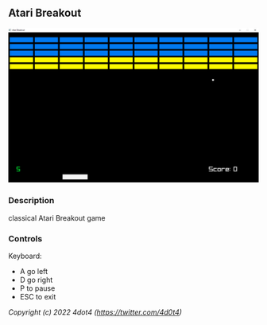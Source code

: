

## Atari Breakout

![Atari Breakout](printscreens/printscreenBreakOut.png "$(Atari breakout)")

### Description

classical Atari Breakout game



### Controls

Keyboard:
 - A go left
 - D go right
 - P to pause
 - ESC to exit

*Copyright (c) 2022 4dot4 (https://twitter.com/4d0t4)*

